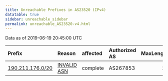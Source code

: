 ```yaml
---
title: Unreachable Prefixes in AS23520 (IPv4)
datatable: true
sidebar: unreachable_sidebar
permalink: unreachable_AS23520-v4.html
---
```


Data as of 2019-06-19 20:45:00 UTC


<div class="datatable-begin"></div>

| Prefix                                                     | Reason                                                                                                  | affected   | Authorized AS   |   MaxLength | Anchor                                         |   unreachable /24s |
|:-----------------------------------------------------------|:--------------------------------------------------------------------------------------------------------|:-----------|:----------------|------------:|:-----------------------------------------------|-------------------:|
| [190.211.176.0/20](https://stat.ripe.net/190.211.176.0/20) | [INVALID ASN](https://rpki-validator.ripe.net/announcement-preview?asn=AS23520&prefix=190.211.176.0/20) | complete   | AS267853        |          20 | [LACNIC](unreachable_LACNIC_RPKI_Root-v4.html) |                 16 |

<div class="datatable-end"></div>